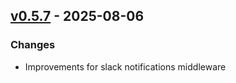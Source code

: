 ## [v0.5.7](https://pypi.org/project/amsdal_server/0.5.7/) - 2025-08-06

### Changes

- Improvements for slack notifications middleware
